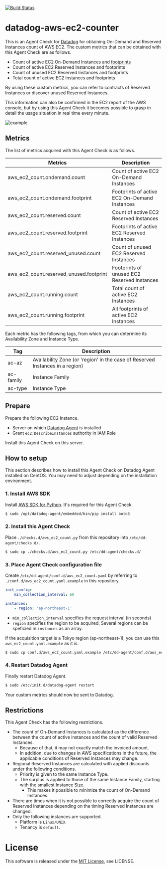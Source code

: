 [![Build Status](https://travis-ci.org/mounemoi/datadog-aws-ec2-counter.svg?branch=master)](https://travis-ci.org/mounemoi/datadog-aws-ec2-counter)

# datadog-aws-ec2-counter
This is an Agent Check for [Datadog](https://www.datadoghq.com/) for obtaining On-Demand and Reserved Instances count of AWS EC2.
The custom metrics that can be obtained with this Agent Check are as follows.

- Count of active EC2 On-Demand Instances and [footprints](http://docs.aws.amazon.com/AWSEC2/latest/UserGuide/ri-modification-instancemove.html)
- Count of active EC2 Reserved Instances and footprints
- Count of unused EC2 Reserved Instances and footprints
- Total count of active EC2 Instances and footprints

By using these custom metrics, you can refer to contracts of Reserved Instances or discover unused Reserved Instances.

This information can also be confirmed in the EC2 report of the AWS console, but by using this Agent Check it becomes possible to grasp in detail the usage situation in real time every minute.

![example](https://raw.githubusercontent.com/mounemoi/datadog-aws-ec2-counter/images/example.png "example")

## Metrics

The list of metrics acquired with this Agent Check is as follows.

| Metrics | Description |
|-|-|
| aws_ec2_count.ondemand.count | Count of active EC2 On-Demand Instances |
| aws_ec2_count.ondemand.footprint | Footprints of active EC2 On-Demand Instances |
| aws_ec2_count.reserved.count | Count of active EC2 Reserved Instances |
| aws_ec2_count.reserved.footprint | Footprints of active EC2 Reserved Instances |
| aws_ec2_count.reserved_unused.count | Count of unused EC2 Reserved Instances |
| aws_ec2_count.reserved_unused.footprint | Footprints of unused EC2 Reserved Instances |
| aws_ec2_count.running.count | Total count of active EC2 Instances |
| aws_ec2_count.running.footprint | All footprints of active EC2 Instances |

Each metric has the following tags, from which you can determine its Availability Zone and Instance Type.

| Tag | Description |
|-|-|
| ac-az | Availability Zone (or 'region' in the case of Reserved Instances in a region) |
| ac-family | Instance Family |
| ac-type | Instance Type |

## Prepare

Prepare the following EC2 Instance.

- Server on which [Datadog Agent](http://docs.datadoghq.com/guides/basic_agent_usage/) is installed
- Grant `ec2:DescribeInstances` authority in IAM Role

Install this Agent Check on this server.

## How to setup

This section describes how to install this Agent Check on Datadog Agent installed on CentOS. You may need to adjust depending on the installation environment.

### 1. Install AWS SDK

Install [AWS SDK for Python](https://aws.amazon.com/sdk-for-python/). It's required for this Agent Check.

```bash
$ sudo /opt/datadog-agent/embedded/bin/pip install boto3
```

### 2. Install this Agent Check
Place `./checks.d/aws_ec2_count.py` from this repository into `/etc/dd-agent/checks.d/`.

```bash
$ sudo cp ./checks.d/aws_ec2_count.py /etc/dd-agent/checks.d/
```

### 3. Place Agent Check configuration file
Create `/etc/dd-agent/conf.d/aws_ec2_count.yaml` by referring to `./conf.d/aws_ec2_count.yaml.example` in this repository.

```yaml:aws_ec2_count.yaml
init_config:
    min_collection_interval: 60

instances:
    - region: 'ap-northeast-1'
```

- `min_collection_interval` specifies the request interval (in seconds)
- `region` specifies the region to be acquired. Several regions can be speficied in `instances` as an array.

If the acquisition target is a Tokyo region (ap-northeast-1), you can use this `aws_ec2_count.yaml.example` as it is.

```bash
$ sudo cp conf.d/aws_ec2_count.yaml.example /etc/dd-agent/conf.d/aws_ec2_count.yaml
```

### 4. Restart Datadog Agent
Finally restart Datadog Agent.

```bash
$ sudo /etc/init.d/datadog-agent restart
```

Your custom metrics should now be sent to Datadog.

## Restrictions
This Agent Check has the following restrictions.

- The count of On-Demand Instances is calculated as the difference between the count of active instances and the count of valid Reserved Instances.
    - Because of that, it may not exactly match the invoiced amount.
    - In addition, due to changes in AWS specifications in the future, the applicable conditions of Reserved Instances may change.
- Regional Reserved Instances are calculated with applied discounts under the following conditions.
    - Priority is given to the same Instance Type.
    - The surplus is applied to those of the same Instance Family, starting with the smallest Instance Size.
        - This makes it possible to minimize the count of On-Demand Instances.
- There are times when it is not possible to correctly acquire the count of Reserved Instances depending on the timing Reserved Instances are changed.
- Only the following instances are supported.
    - Platform is `Linux/UNIX`.
    - Tenancy is `default`.

# License
This software is released under the [MIT License](http://opensource.org/licenses/MIT), see LICENSE.


